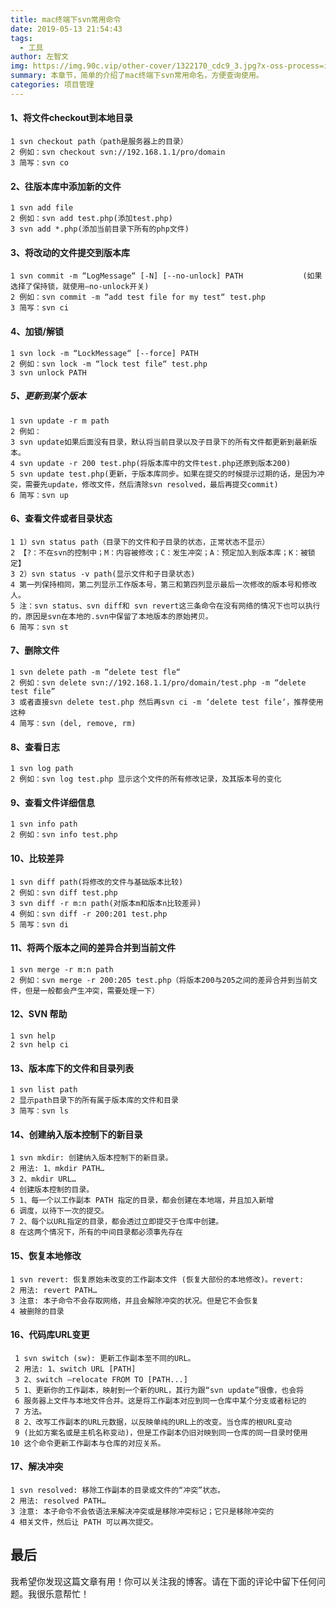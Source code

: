```yaml
---
title: mac终端下svn常用命令
date: 2019-05-13 21:54:43
tags:
  - 工具
author: 左智文
img: https://img.90c.vip/other-cover/1322170_cdc9_3.jpg?x-oss-process=image/format,webp
summary: 本章节，简单的介绍了mac终端下svn常用命名，方便查询使用。
categories: 项目管理
---
```


#### 1、将文件checkout到本地目录

```text
1 svn checkout path（path是服务器上的目录）
2 例如：svn checkout svn://192.168.1.1/pro/domain
3 简写：svn co
```

#### 2、往版本库中添加新的文件

```text
1 svn add file
2 例如：svn add test.php(添加test.php)
3 svn add *.php(添加当前目录下所有的php文件)
```

#### 3、将改动的文件提交到版本库

```text
1 svn commit -m “LogMessage“ [-N] [--no-unlock] PATH　　　　　　　　(如果选择了保持锁，就使用–no-unlock开关)
2 例如：svn commit -m “add test file for my test“ test.php
3 简写：svn ci
```

#### 4、加锁/解锁

```text
1 svn lock -m “LockMessage“ [--force] PATH
2 例如：svn lock -m “lock test file“ test.php
3 svn unlock PATH
```

##### 5、更新到某个版本

```text
1 svn update -r m path
2 例如：
3 svn update如果后面没有目录，默认将当前目录以及子目录下的所有文件都更新到最新版本。
4 svn update -r 200 test.php(将版本库中的文件test.php还原到版本200)
5 svn update test.php(更新，于版本库同步。如果在提交的时候提示过期的话，是因为冲突，需要先update，修改文件，然后清除svn resolved，最后再提交commit)
6 简写：svn up
```

#### 6、查看文件或者目录状态

```text
1 1）svn status path（目录下的文件和子目录的状态，正常状态不显示）
2 【?：不在svn的控制中；M：内容被修改；C：发生冲突；A：预定加入到版本库；K：被锁定】
3 2）svn status -v path(显示文件和子目录状态)
4 第一列保持相同，第二列显示工作版本号，第三和第四列显示最后一次修改的版本号和修改人。
5 注：svn status、svn diff和 svn revert这三条命令在没有网络的情况下也可以执行的，原因是svn在本地的.svn中保留了本地版本的原始拷贝。
6 简写：svn st
```

#### 7、删除文件

```text
1 svn delete path -m “delete test fle“
2 例如：svn delete svn://192.168.1.1/pro/domain/test.php -m “delete test file”
3 或者直接svn delete test.php 然后再svn ci -m ‘delete test file‘，推荐使用这种
4 简写：svn (del, remove, rm)
```

#### 8、查看日志

```text
1 svn log path
2 例如：svn log test.php 显示这个文件的所有修改记录，及其版本号的变化
```

#### 9、查看文件详细信息

```text
1 svn info path
2 例如：svn info test.php
```

#### 10、比较差异

```text
1 svn diff path(将修改的文件与基础版本比较)
2 例如：svn diff test.php
3 svn diff -r m:n path(对版本m和版本n比较差异)
4 例如：svn diff -r 200:201 test.php
5 简写：svn di
```

#### 11、将两个版本之间的差异合并到当前文件

```text
1 svn merge -r m:n path
2 例如：svn merge -r 200:205 test.php（将版本200与205之间的差异合并到当前文件，但是一般都会产生冲突，需要处理一下）
```

#### 12、SVN 帮助

```text
1 svn help
2 svn help ci
```

#### 13、版本库下的文件和目录列表

```text
1 svn list path
2 显示path目录下的所有属于版本库的文件和目录
3 简写：svn ls
```

#### 14、创建纳入版本控制下的新目录

```text
1 svn mkdir: 创建纳入版本控制下的新目录。
2 用法: 1、mkdir PATH…
3 2、mkdir URL…
4 创建版本控制的目录。
5 1、每一个以工作副本 PATH 指定的目录，都会创建在本地端，并且加入新增
6 调度，以待下一次的提交。
7 2、每个以URL指定的目录，都会透过立即提交于仓库中创建。
8 在这两个情况下，所有的中间目录都必须事先存在
```

#### 15、恢复本地修改

```text
1 svn revert: 恢复原始未改变的工作副本文件 (恢复大部份的本地修改)。revert:
2 用法: revert PATH…
3 注意: 本子命令不会存取网络，并且会解除冲突的状况。但是它不会恢复
4 被删除的目录
```

#### 16、代码库URL变更

```text
 1 svn switch (sw): 更新工作副本至不同的URL。
 2 用法: 1、switch URL [PATH]
 3 2、switch –relocate FROM TO [PATH...]
 5 1、更新你的工作副本，映射到一个新的URL，其行为跟“svn update”很像，也会将
 6 服务器上文件与本地文件合并。这是将工作副本对应到同一仓库中某个分支或者标记的
 7 方法。
 8 2、改写工作副本的URL元数据，以反映单纯的URL上的改变。当仓库的根URL变动
 9 (比如方案名或是主机名称变动)，但是工作副本仍旧对映到同一仓库的同一目录时使用
10 这个命令更新工作副本与仓库的对应关系。
```

#### 17、解决冲突

```text
1 svn resolved: 移除工作副本的目录或文件的“冲突”状态。
2 用法: resolved PATH…
3 注意: 本子命令不会依语法来解决冲突或是移除冲突标记；它只是移除冲突的
4 相关文件，然后让 PATH 可以再次提交。
```

## 最后

我希望你发现这篇文章有用！你可以关注我的博客。请在下面的评论中留下任何问题。我很乐意帮忙！